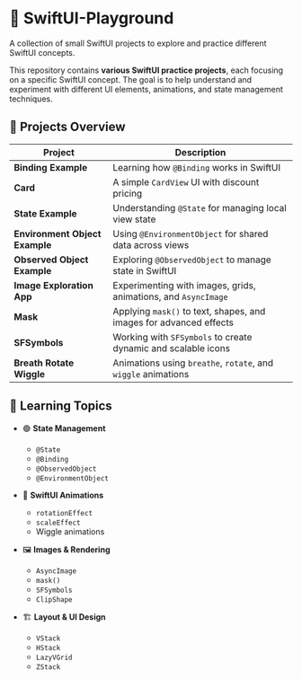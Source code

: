 # 📌 SwiftUI-Playground

A collection of small SwiftUI projects to explore and practice different SwiftUI concepts.

This repository contains **various SwiftUI practice projects**, each focusing on a specific SwiftUI concept. The goal is to help understand and experiment with different UI elements, animations, and state management techniques.

## 📂 Projects Overview

| Project | Description |
|---------|-------------|
| **Binding Example** | Learning how `@Binding` works in SwiftUI |
| **Card** | A simple `CardView` UI with discount pricing |
| **State Example** | Understanding `@State` for managing local view state |
| **Environment Object Example** | Using `@EnvironmentObject` for shared data across views |
| **Observed Object Example** | Exploring `@ObservedObject` to manage state in SwiftUI |
| **Image Exploration App** | Experimenting with images, grids, animations, and `AsyncImage` |
| **Mask** | Applying `mask()` to text, shapes, and images for advanced effects |
| **SFSymbols** | Working with `SFSymbols` to create dynamic and scalable icons |
| **Breath Rotate Wiggle** | Animations using `breathe`, `rotate`, and `wiggle` animations |

## 📖 Learning Topics

* 🟢 **State Management**
  - `@State`
  - `@Binding`
  - `@ObservedObject`
  - `@EnvironmentObject`

* 🎨 **SwiftUI Animations**
  - `rotationEffect`
  - `scaleEffect`
  - Wiggle animations

* 🖼 **Images & Rendering**
  - `AsyncImage`
  - `mask()`
  - `SFSymbols`
  - `ClipShape`

* 🏗 **Layout & UI Design**
  - `VStack`
  - `HStack`
  - `LazyVGrid`
  - `ZStack`
